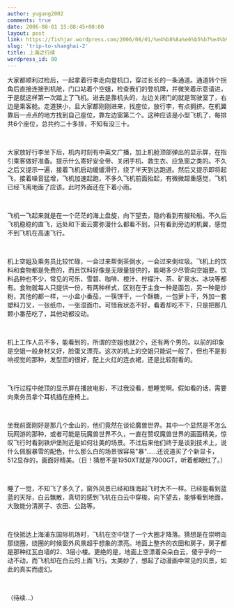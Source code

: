```yaml
---
author: yugang2002
comments: true
date: 2006-08-01 15:08:45+00:00
layout: post
link: https://fishjar.wordpress.com/2006/08/01/%e4%b8%8a%e6%b5%b7%e4%b9%8b%e8%a1%8c%e7%bb%ad/
slug: 'trip-to-shanghai-2'
title: 上海之行续
wordpress_id: 80
---
```


大家都顺利过检后，一起拿着行李走向登机口，穿过长长的一条通道。通道转个拐角后直接连接到机舱，门口站着个空姐，检查我们的登机牌，并微笑着示意请进，于是就这样第一次踏上了飞机。进去是靠机头的，左边关闭门的就是驾驶室了，右边是乘客舱。走道狭小，且大家都刚刚进来，找座位，放行李，有点拥挤。在机翼靠后一点点的地方找到自己座位，靠左边窗第二个。这种应该是小型飞机了，每排共6个座位，总共约二十多排，不知有没三十。




 




大家放好行李坐下后，机内时刻有中英文广播，加上机舱顶部弹出的显示屏，在指引乘客做好准备。提示什么寄好安全带、关闭手机、救生衣、应急窗之类的。不久之后又提示一遍，接着飞机启动缓缓滑行，绕了半天到达跑道。然后又提示即将起飞，接着噪音猛增，飞机加速起跑，不多久飞机前面抬起，有微微超重感觉，飞机已经飞离地面了应该。此时外面还在下着小雨。




 




飞机一飞起来就是在一个茫茫的海上盘旋，向下望去，隐约看到有艘轮船。不久后飞机稳稳的直飞，远处和下面云雾弥漫什么都看不到，只有看到旁边的机翼，感觉不到飞机在高速飞行。




 




机上空姐及乘务员比较忙碌，一会过来帮倒茶倒水，一会过来倒垃圾。飞机上的饮料和食物都是免费的，而且饮料好像是无限量提供的，能喝多少尽管向空姐要。饮料品种也不少，常见的可乐、雪碧、咖啡、橙汁、柠檬汁、茶、矿泉水、冰块等都有。食物就每人只提供一份，有两种样式，区别在于主食一种是面包，另一种是炒粉，其他的都一样，一小盒小番茄，一筷饼干，一个酥糖，一包萝卜干，外加一套塑料刀叉，一张纸巾，一张湿面巾。可惜我状态不好，看着却吃不下，只是把那几颗小番茄吃了，其他动都没动。





 




机上工作人员不多，能看到的，所谓的空姐也就2个，还有两个男的。以前的印象是空姐一般身材又好，脸蛋又漂亮。这次的机上的空姐只能说一般了，但也不是影响视觉的那种，发型匝的很好，配上火红的连衣裙，还是比较耐看的。




 




飞行过程中舱顶的显示屏在播放电影，不过我没看，想睡觉啊。假如看的话，需要向乘务员拿个耳机插在座椅上。




 




坐我前面刚好是那几个金山的，他们竟然在谈论魔兽世界。其中一个显然是不怎么玩网游的那种，或者可能是玩魔兽世界不久，一直在赞叹魔兽世界的画面精美，惊叹飞行时看到铁炉堡附近是如何壮美的场景。不过后来他们终于是谈到技术上，说什么佩服暴雪的配色，什么那么白的场景很容易"暴"……还说道买了个新显卡，512显存的，画面好精美。（日！猜想不是1950XT就是7900GT，听着都眼红了。）




 




睡了一觉，不知飞了多久了，窗外风景已经和珠海起飞时大不一样。已经能看到蓝蓝的天际，白云飘散，真切的感到飞机在白云中穿梭。向下望去，能够看到地面，大致能分清房子、农田、公路等。




 




在快抵达上海浦东国际机场时，飞机在空中饶了一个大圈才降落。猜想是在崇明岛那绕圈，绕圈的时候窗外风景超乎想象的漂亮。地面上整齐的农田和房子，房子都是那种红瓦白墙的2、3层小楼。更绝的是，地面上空漂着朵朵白云，傻乎乎的一动不动，而飞机却在白云的上面飞行。太美妙了，想起了动漫画中常见的风景，如此的真实而虚幻。




 




（待续...）
